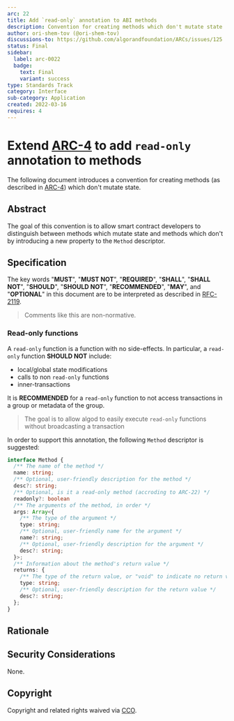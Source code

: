 ```yaml
---
arc: 22
title: Add `read-only` annotation to ABI methods
description: Convention for creating methods which don't mutate state
author: ori-shem-tov (@ori-shem-tov)
discussions-to: https://github.com/algorandfoundation/ARCs/issues/125
status: Final
sidebar:
  label: arc-0022
  badge:
    text: Final
    variant: success
type: Standards Track
category: Interface
sub-category: Application
created: 2022-03-16
requires: 4
---
```


# Extend [ARC-4](./arc-0004.md) to add `read-only` annotation to methods

The following document introduces a convention for creating methods (as described in [ARC-4](./arc-0004.md)) which don't mutate state.

## Abstract

The goal of this convention is to allow smart contract developers to distinguish between methods which mutate state and methods which don't by introducing a new property to the `Method` descriptor.

## Specification

The key words "**MUST**", "**MUST NOT**", "**REQUIRED**", "**SHALL**", "**SHALL NOT**", "**SHOULD**", "**SHOULD NOT**", "**RECOMMENDED**", "**MAY**", and "**OPTIONAL**" in this document are to be interpreted as described in <a href="https://www.ietf.org/rfc/rfc2119.txt">RFC-2119</a>.

> Comments like this are non-normative.

### Read-only functions

A `read-only` function is a function with no side-effects. In particular, a `read-only` function **SHOULD NOT** include:
- local/global state modifications
- calls to non `read-only` functions
- inner-transactions

It is **RECOMMENDED** for a `read-only` function to not access transactions in a group or metadata of the group.

> The goal is to allow algod to easily execute `read-only` functions without broadcasting a transaction

In order to support this annotation, the following `Method` descriptor is suggested:
```typescript
interface Method {
  /** The name of the method */
  name: string;
  /** Optional, user-friendly description for the method */
  desc?: string;
  /** Optional, is it a read-only method (accroding to ARC-22) */
  readonly?: boolean
  /** The arguments of the method, in order */
  args: Array<{
    /** The type of the argument */
    type: string;
    /** Optional, user-friendly name for the argument */
    name?: string;
    /** Optional, user-friendly description for the argument */
    desc?: string;
  }>;
  /** Information about the method's return value */
  returns: {
    /** The type of the return value, or "void" to indicate no return value. */
    type: string;
    /** Optional, user-friendly description for the return value */
    desc?: string;
  };
}
```
## Rationale

## Security Considerations

None.

## Copyright

Copyright and related rights waived via <a href="https://creativecommons.org/publicdomain/zero/1.0/">CCO</a>.
